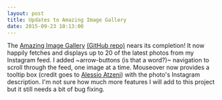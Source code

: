 ```yaml
---
layout: post
title: Updates to Amazing Image Gallery
date: 2015-09-23 10:13:00
---
```


The [Amazing Image Gallery][AIG] [(GitHub repo)][AIGGitHub] nears its completion! It now happily fetches and displays up to 20 of the latest photos from my Instagram feed. I added ~arrow-buttons (is that a word?)~ navigation to scroll through the feed, one image at a time. Mouseover now provides a tooltip box (credit goes to [Alessio Atzeni][Alessio]) with the photo's Instagram description. I'm not sure how much more features I will add to this project but it still needs a bit of bug fixing. 

[AIG]: http://www.capawaky.com/amazing_image_gallery/
[Alessio]: http://www.alessioatzeni.com/blog/simple-tooltip-with-jquery-only-text/
[AIGGitHub]: https://github.com/capawaky/amazing_image_gallery
